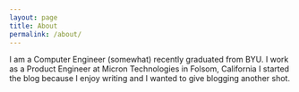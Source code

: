 ```yaml
---
layout: page
title: About
permalink: /about/
---
```


I am a Computer Engineer (somewhat) recently graduated from BYU.
I work as a Product Engineer at Micron Technologies in Folsom, California
I started the blog because I enjoy writing and I wanted to give blogging another shot.
